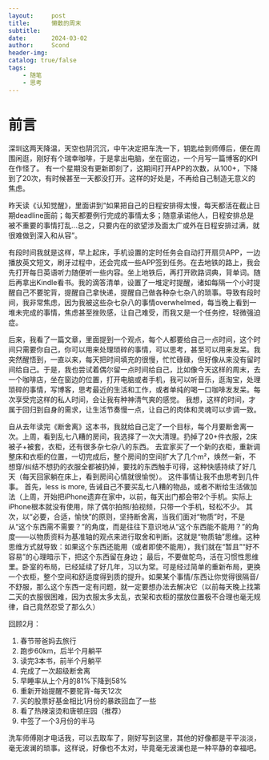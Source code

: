 ```yaml
---
layout:     post
title:      懒散的周末
subtitle:   
date:       2024-03-02
author:     Scond
header-img: 
catalog: true/false
tags:
    - 随笔
    - 思考
---
```

# 前言
深圳这两天降温，天空也阴沉沉，中午决定把车洗一下，钥匙给到师傅后，便在周围闲逛，刚好有个瑞幸咖啡，于是拿出电脑，坐在窗边，一个月写一篇博客的KPI在作怪了。
有一个星期没有更新即刻了，这期间打开APP的次数，从100+，下降到了20次，有时候甚至一天都没打开。这样的好处是，不再给自己制造无意义的焦虑。

昨天读《认知觉醒》，里面讲到“如果把自己的日程安排得太慢，每天都活在截止日期deadline面前；每天都要例行完成的事情太多；随意承诺他人，日程安排总是被不重要的事情打乱...总之，只要内在的欲望涉及面太广或外在日程安排过满，就很难做到深入和从容”。

有段时间我就是这样，早上起床，手机设置的定时任务会自动打开扇贝APP，一边播放英文短文，刷牙过程中，还会完成一些APP签到任务。在去地铁的路上，我会先打开每日英语听力随便听一些内容。坐上地铁后，再打开欧路词典，背单词。随后再拿出Kindle看书。我的滴答清单，设置了一堆定时提醒，诸如每隔一个小时提醒自己不要驼背，提醒自己拿快递，提醒自己做各种杂七杂八的琐事。导致有段时间，我非常焦虑，因为我被这些杂七杂八的事情overwhelmed，每当晚上看到一堆未完成的事情，焦虑甚至挫败感，让自己难受，而我又是一个任务控，轻微强迫症。

后来，我看了一篇文章，里面提到一个观点，每个人都要给自己一点时间，这个时间只需要你自己，你可以用来处理琐碎的事情，可以思考，甚至可以用来发呆。我突然醒悟到，一直以来，每天把时间填充的很慢，忙忙碌碌，但好像从来没有留时间给自己。于是，我也尝试着偶尔留一点时间给自己，比如像今天这样的周末，去一个咖啡店，坐在窗边的位置，打开电脑或者手机，我可以听音乐，逛淘宝，处理琐碎的事情，写博客，思考最近的生活和工作，或者单纯的喝一口咖啡发发呆。每次享受完这样的私人时间，会让我有种神清气爽的感觉。
我想，这样的时间，才属于回归到自身的需求，让生活节奏慢一点，让自己的肉体和灵魂可以步调一致。

自从去年读完《断舍离》这本书，我就给自己定了一个目标，每个月要断舍离一次。上周，看到乱七八糟的房间，我选择了一次大清理。扔掉了20+件衣服，2床被子+被套，衣柜，还有很多杂七杂八的东西。
去宜家买了一个新的衣柜，重新调整床和衣柜的位置，一切完成后，整个房间的空间扩大了几个m²，焕然一新，不想穿/纠结不想扔的衣服全都被扔掉，要找的东西触手可得，这种快感持续了好几天（每天回家躺在床上，看到房间心情就很愉悦）。
这件事情让我不由思考到几件事。
首先，less is more, 告诫自己不要买乱七八糟的物品，或者不断给生活做加法（上周，开始把iPhone遗弃在家中，以前，每天出门都会带2个手机。实际上iPhone根本就没有使用，除了偶尔拍照/拍视频，只带一个手机，轻松不少。
其次，以“必要，合适，愉快”的原则，坚持断舍离，当我们面对“物质”时，不是从“这个东西需不需要？”的角度，而是往往下意识地从“这个东西能不能用？”的角度——以物质资料为基准轴的观点来进行取舍和判断。这就是“物质轴”思维。这种思维方式就导致：如果这个东西还能用（或者即使不能用），我们就在“暂且”“好不容易”的心理暗示下，把这个东西留在身边；
最后，不要做鸵鸟，活在习惯性思维里。卧室的布局，已经延续了好几年，习以为常。可是经过简单的重新布局，更换一个衣柜，整个空间和舒适度得到质的提升。如果某个事情/东西让你觉得很隔音/不舒服，那么这个东西一定有问题，就一定要想办法去解决它（以前每天晚上找第二天的衣服很困难，因为衣服太多太乱，衣架和衣柜的摆放位置极不合理也毫无规律，自己竟然忍受了那么久）

回顾2月：
1. 春节带爸妈去旅行
2. 跑步60km，后半个月躺平
3. 读完3本书，前半个月躺平
4. 完成了一次超级断舍离
5. 早睡率从上个月的81%下降到58%
6. 重新开始提醒不要驼背-每天12次
7. 买的股票好基金相比1月份的暴跌回血了一些
8. 看了热辣滚烫和唐顿庄园（推荐）
9. 中签了一个3月份的半马

洗车师傅刚才电话我，可以去取车了，刚好写到这里，其他的好像都是平平淡淡，毫无波澜的琐事。这样说，好像也不太对，毕竟毫无波澜也是一种平静的幸福吧。

